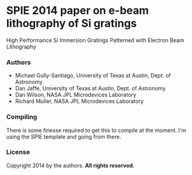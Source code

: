 # SPIE 2014 paper on e-beam lithography of Si gratings

High Performance Si Immersion Gratings Patterned with Electron Beam Lithography

### Authors

* Michael Gully-Santiago, University of Texas at Austin, Dept. of Astronomy
* Dan Jaffe, University of Texas at Austin, Dept. of Astronomy
* Dan Wilson, NASA JPL Microdevices Laboratory
* Richard Muller, NASA JPL Microdevices Laboratory

### Compiling

There is some finesse required to get this to compile at the moment.
I'm using the SPIE template and going from there.

### License

Copyright 2014 by the authors.  **All rights reserved.**


